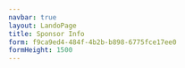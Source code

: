 ```yaml
---
navbar: true
layout: LandoPage
title: Sponsor Info
form: f9ca9ed4-484f-4b2b-b898-6775fce17ee0
formHeight: 1500
---
```

